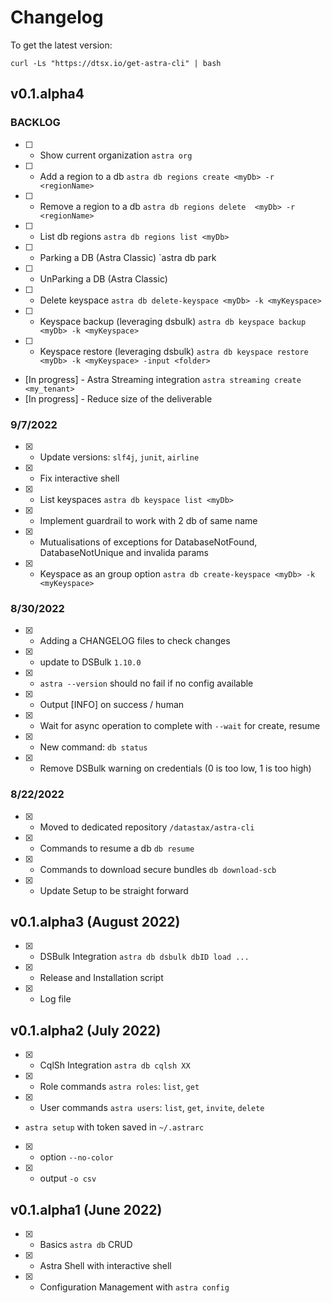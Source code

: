 # Changelog

To get the latest version:
```
curl -Ls "https://dtsx.io/get-astra-cli" | bash
```

## v0.1.alpha4 

### BACKLOG
- [ ] - Show current organization `astra org`
- [ ] - Add a region to a db `astra db regions create <myDb> -r <regionName>`
- [ ] - Remove a region to a db `astra db regions delete  <myDb> -r <regionName>`
- [ ] - List db regions `astra db regions list <myDb>`
- [ ] - Parking a DB (Astra Classic) `astra db park 
- [ ] - UnParking a DB (Astra Classic)
- [ ] - Delete keyspace `astra db delete-keyspace <myDb> -k <myKeyspace>`
- [ ] - Keyspace backup (leveraging dsbulk) `astra db keyspace backup <myDb> -k <myKeyspace>`
- [ ] - Keyspace restore (leveraging dsbulk) `astra db keyspace restore <myDb> -k <myKeyspace> -input <folder>`

- [In progress] - Astra Streaming integration `astra streaming create <my_tenant>`
- [In progress] - Reduce size of the deliverable


### 9/7/2022
- [X] - Update versions: `slf4j`, `junit`, `airline`
- [X] - Fix interactive shell
- [X] - List keyspaces `astra db keyspace list <myDb>`
- [X] - Implement guardrail to work with 2 db of same name
- [X] - Mutualisations of exceptions for DatabaseNotFound, DatabaseNotUnique and invalida params
- [X] - Keyspace as an group option `astra db create-keyspace <myDb> -k <myKeyspace>`

### 8/30/2022
- [X] - Adding a CHANGELOG files to check changes
- [x] - update to DSBulk `1.10.0`
- [x] - `astra --version` should no fail if no config available
- [X] - Output [INFO] on success / human
- [X] - Wait for async operation to complete with `--wait` for create, resume
- [X] - New command: `db status`
- [X] - Remove DSBulk warning on credentials (0 is too low, 1 is too high)
 
###  8/22/2022
- [X] - Moved to dedicated repository `/datastax/astra-cli`
- [X] - Commands to resume a db `db resume`
- [X] - Commands to download secure bundles `db download-scb`
- [X] - Update Setup to be straight forward

## v0.1.alpha3 (August 2022)
- [X] - DSBulk Integration `astra db dsbulk dbID load ...`
- [X] - Release and Installation script
- [X] - Log file

## v0.1.alpha2 (July 2022)
- [X] - CqlSh Integration `astra db cqlsh XX`
- [X] - Role commands `astra roles`: `list`, `get`
- [X] - User commands `astra users`: `list`, `get`, `invite`, `delete`
- `astra setup` with token saved in `~/.astrarc`
- [X] - option `--no-color`
- [X] - output `-o csv`

## v0.1.alpha1 (June 2022)
- [X] - Basics `astra db` CRUD
- [X] - Astra Shell with interactive shell
- [X] - Configuration Management with `astra config`
